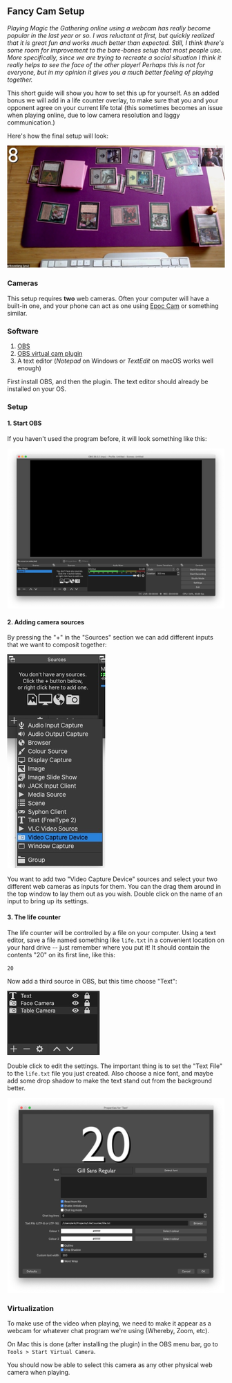 ## Fancy Cam Setup

*Playing Magic the Gathering online using a webcam has really become popular in the last year or so. I was reluctant at first, but quickly realized that it is great fun and works much better than expected. Still, I think there's some room for improvement to the bare-bones setup that most people use. More specifically, since we are trying to recreate a social situation I think it really helps to see the face of the other player! Perhaps this is not for everyone, but in my opinion it gives you a much better feeling of playing together.*

This short guide will show you how to set this up for yourself. As an added bonus we will add in a life counter overlay, to make sure that you and your opponent agree on your current life total (this sometimes becomes an issue when playing online, due to low camera resolution and laggy communication.)

Here's how the final setup will look:

<img src="img/final_result.jpg">

### Cameras

This setup requires **two** web cameras. Often your computer will have a built-in one, and your phone can act as one using [Epoc Cam]() or something similar.

### Software

1. [OBS]()
2. [OBS virtual cam plugin]()
3. A text editor (*Notepad* on Windows or *TextEdit* on macOS works well enough)

First install OBS, and then the plugin. The text editor should already be installed on your OS.

### Setup

#### 1. Start OBS

If you haven't used the program before, it will look something like this:

<img src="img/obs_empty.jpg">

#### 2. Adding camera sources

By pressing the "+" in the "Sources" section we can add different inputs that we want to composit together:

<img src="img/obs_add_camera.jpg">

You want to add two "Video Capture Device" sources and select your two different web cameras as inputs for them. You can the drag them around in the top window to lay them out as you wish. Double click on the name of an input to bring up its settings.

#### 3. The life counter

The life counter will be controlled by a file on your computer. Using a text editor, save a file named something like `life.txt` in a convenient location on your hard drive -- just remember where you put it! It should contain the contents "20" on its first line, like this:

```text
20
```

Now add a third source in OBS, but this time choose "Text":

<img src="img/obs_final_scene.jpg">

Double click to edit the settings. The important thing is to set the "Text File" to the `life.txt` file you just created. Also choose a nice font, and maybe add some drop shadow to make the text stand out from the background better.

<img src="img/obs_text_properties.jpg">


### Virtualization

To make use of the video when playing, we need to make it appear as a webcam for whatever chat program we're using (Whereby, Zoom, etc).

On Mac this is done (after installing the plugin) in the OBS menu bar, go to `Tools > Start Virtual Camera`.

You should now be able to select this camera as any other physical web camera when playing.
